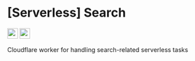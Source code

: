 # [Serverless] Search
<a href="#"><img src="https://img.shields.io/badge/Serverless-blue?style=flat-square" height="24" /></a>
<a href="https://opensource.org/license/mit"><img src="https://img.shields.io/badge/License-MIT-green?style=flat-square" height="24" /></a>

Cloudflare worker for handling search-related serverless tasks
